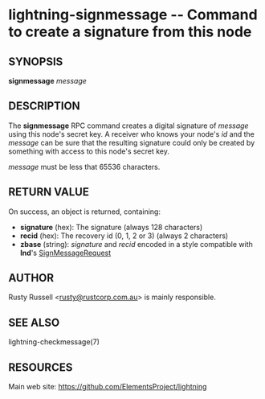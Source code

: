 lightning-signmessage -- Command to create a signature from this node
=====================================================================

SYNOPSIS
--------

**signmessage** *message*

DESCRIPTION
-----------

The **signmessage** RPC command creates a digital signature of
*message* using this node's secret key.  A receiver who knows your
node's *id* and the *message* can be sure that the resulting signature could
only be created by something with access to this node's secret key.

*message* must be less that 65536 characters.

RETURN VALUE
------------
[comment]: # (GENERATE-FROM-SCHEMA-START)
On success, an object is returned, containing:
- **signature** (hex): The signature (always 128 characters)
- **recid** (hex): The recovery id (0, 1, 2 or 3) (always 2 characters)
- **zbase** (string): *signature* and *recid* encoded in a style compatible with **lnd**'s [SignMessageRequest](https://api.lightning.community/#grpc-request-signmessagerequest)

[comment]: # (GENERATE-FROM-SCHEMA-END)

AUTHOR
------

Rusty Russell <<rusty@rustcorp.com.au>> is mainly responsible.

SEE ALSO
--------

lightning-checkmessage(7)

RESOURCES
---------

Main web site: <https://github.com/ElementsProject/lightning>

[comment]: # ( SHA256STAMP:137e80fcb45c2e93058a869cb991c4aac31dace621f5941e91b9039290659648)
